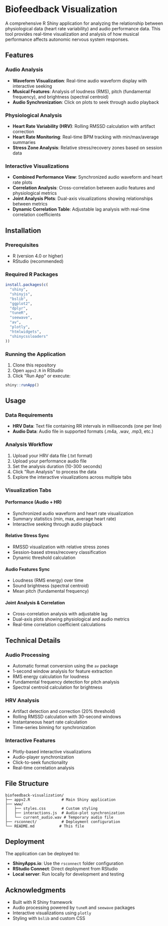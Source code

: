 # Biofeedback Visualization

A comprehensive R Shiny application for analyzing the relationship between physiological data (heart rate variability) and audio performance data. This tool provides real-time visualization and analysis of how musical performance affects autonomic nervous system responses.

## Features

### Audio Analysis
- **Waveform Visualization**: Real-time audio waveform display with interactive seeking
- **Musical Features**: Analysis of loudness (RMS), pitch (fundamental frequency), and brightness (spectral centroid)
- **Audio Synchronization**: Click on plots to seek through audio playback

### Physiological Analysis
- **Heart Rate Variability (HRV)**: Rolling RMSSD calculation with artifact correction
- **Heart Rate Monitoring**: Real-time BPM tracking with min/max/average summaries
- **Stress Zone Analysis**: Relative stress/recovery zones based on session data

### Interactive Visualizations
- **Combined Performance View**: Synchronized audio waveform and heart rate plots
- **Correlation Analysis**: Cross-correlation between audio features and physiological metrics
- **Joint Analysis Plots**: Dual-axis visualizations showing relationships between metrics
- **Dynamic Correlation Table**: Adjustable lag analysis with real-time correlation coefficients

## Installation

### Prerequisites
- R (version 4.0 or higher)
- RStudio (recommended)

### Required R Packages
```r
install.packages(c(
  "shiny",
  "shinyjs", 
  "bslib",
  "ggplot2",
  "dplyr",
  "tuneR",
  "seewave",
  "av",
  "plotly",
  "htmlwidgets",
  "shinycssloaders"
))
```

### Running the Application
1. Clone this repository
2. Open `appv2.R` in RStudio
3. Click "Run App" or execute:
```r
shiny::runApp()
```

## Usage

### Data Requirements
- **HRV Data**: Text file containing RR intervals in milliseconds (one per line)
- **Audio Data**: Audio file in supported formats (.m4a, .wav, .mp3, etc.)

### Analysis Workflow
1. Upload your HRV data file (.txt format)
2. Upload your performance audio file
3. Set the analysis duration (10-300 seconds)
4. Click "Run Analysis" to process the data
5. Explore the interactive visualizations across multiple tabs

### Visualization Tabs

#### Performance (Audio + HR)
- Synchronized audio waveform and heart rate visualization
- Summary statistics (min, max, average heart rate)
- Interactive seeking through audio playback

#### Relative Stress Sync
- RMSSD visualization with relative stress zones
- Session-based stress/recovery classification
- Dynamic threshold calculation

#### Audio Features Sync
- Loudness (RMS energy) over time
- Sound brightness (spectral centroid)
- Mean pitch (fundamental frequency)

#### Joint Analysis & Correlation
- Cross-correlation analysis with adjustable lag
- Dual-axis plots showing physiological and audio metrics
- Real-time correlation coefficient calculations

## Technical Details

### Audio Processing
- Automatic format conversion using the `av` package
- 1-second window analysis for feature extraction
- RMS energy calculation for loudness
- Fundamental frequency detection for pitch analysis
- Spectral centroid calculation for brightness

### HRV Analysis
- Artifact detection and correction (20% threshold)
- Rolling RMSSD calculation with 30-second windows
- Instantaneous heart rate calculation
- Time-series binning for synchronization

### Interactive Features
- Plotly-based interactive visualizations
- Audio-player synchronization
- Click-to-seek functionality
- Real-time correlation analysis

## File Structure

```
biofeedback-visualization/
├── appv2.R              # Main Shiny application
├── www/
│   ├── styles.css       # Custom styling
│   ├── interactions.js  # Audio-plot synchronization
│   └── current_audio.wav # Temporary audio file
├── rsconnect/           # Deployment configuration
└── README.md           # This file
```

## Deployment

The application can be deployed to:
- **ShinyApps.io**: Use the `rsconnect` folder configuration
- **RStudio Connect**: Direct deployment from RStudio
- **Local server**: Run locally for development and testing

## Acknowledgments

- Built with R Shiny framework
- Audio processing powered by `tuneR` and `seewave` packages
- Interactive visualizations using `plotly`
- Styling with `bslib` and custom CSS


